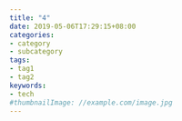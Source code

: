 ```yaml
---
title: "4"
date: 2019-05-06T17:29:15+08:00
categories:
- category
- subcategory
tags:
- tag1
- tag2
keywords:
- tech
#thumbnailImage: //example.com/image.jpg
---
```


<!--more-->
